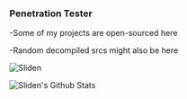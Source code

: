 ### Penetration Tester
-Some of my projects are open-sourced here

-Random decompiled srcs might also be here
<p align="left"> <img src="https://komarev.com/ghpvc/?username=Sliden101" alt="Sliden" /> </p>

  <img alt="Sliden's Github Stats" src="https://github-readme-stats.vercel.app/api?username=Sliden101&count_private=true&show_icons=true&theme=github_dark" />
<!--
**Sliden101/Sliden101** is a ✨ _special_ ✨ repository because its `README.md` (this file) appears on your GitHub profile.

Here are some ideas to get you started:

- 🔭 I’m currently working on ...
- 🌱 I’m currently learning ...
- 👯 I’m looking to collaborate on ...
- 🤔 I’m looking for help with ...
- 💬 Ask me about ...
- 📫 How to reach me: ...
- 😄 Pronouns: ...
- ⚡ Fun fact: ...
-->
